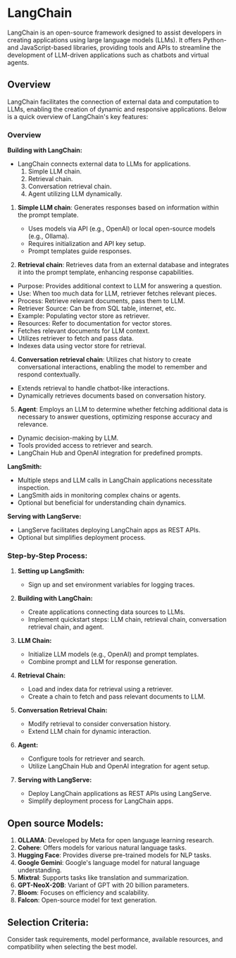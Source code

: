 # LangChain

LangChain is an open-source framework designed to assist developers in creating applications using large language models (LLMs). It offers Python- and JavaScript-based libraries, providing tools and APIs to streamline the development of LLM-driven applications such as chatbots and virtual agents.

## Overview

LangChain facilitates the connection of external data and computation to LLMs, enabling the creation of dynamic and responsive applications. Below is a quick overview of LangChain's key features:

### Overview
**Building with LangChain:**
- LangChain connects external data to LLMs for applications.
  1. Simple LLM chain.
  2. Retrieval chain.
  3. Conversation retrieval chain.
  4. Agent utilizing LLM dynamically.

1. **Simple LLM chain**: Generates responses based on information within the prompt template.
    - Uses models via API (e.g., OpenAI) or local open-source models (e.g., Ollama).
    - Requires initialization and API key setup.
    - Prompt templates guide responses.
   
3. **Retrieval chain**: Retrieves data from an external database and integrates it into the prompt template, enhancing response capabilities.
  - Purpose: Provides additional context to LLM for answering a question.
  - Use: When too much data for LLM, retriever fetches relevant pieces.
  - Process: Retrieve relevant documents, pass them to LLM.
  - Retriever Source: Can be from SQL table, internet, etc.
  - Example: Populating vector store as retriever.
  - Resources: Refer to documentation for vector stores.
  - Fetches relevant documents for LLM context.
  - Utilizes retriever to fetch and pass data.
  - Indexes data using vector store for retrieval.
4. **Conversation retrieval chain**: Utilizes chat history to create conversational interactions, enabling the model to remember and respond contextually.
  - Extends retrieval to handle chatbot-like interactions.
  - Dynamically retrieves documents based on conversation history.
5. **Agent**: Employs an LLM to determine whether fetching additional data is necessary to answer questions, optimizing response accuracy and relevance.
  - Dynamic decision-making by LLM.
  - Tools provided access to retriever and search.
  - LangChain Hub and OpenAI integration for predefined prompts.

**LangSmith:**
- Multiple steps and LLM calls in LangChain applications necessitate inspection.
- LangSmith aids in monitoring complex chains or agents.
- Optional but beneficial for understanding chain dynamics.

**Serving with LangServe:**
- LangServe facilitates deploying LangChain apps as REST APIs.
- Optional but simplifies deployment process.

### Step-by-Step Process:

1. **Setting up LangSmith:**
   - Sign up and set environment variables for logging traces.

2. **Building with LangChain:**
   - Create applications connecting data sources to LLMs.
   - Implement quickstart steps: LLM chain, retrieval chain, conversation retrieval chain, and agent.

3. **LLM Chain:**
   - Initialize LLM models (e.g., OpenAI) and prompt templates.
   - Combine prompt and LLM for response generation.

4. **Retrieval Chain:**
   - Load and index data for retrieval using a retriever.
   - Create a chain to fetch and pass relevant documents to LLM.

5. **Conversation Retrieval Chain:**
   - Modify retrieval to consider conversation history.
   - Extend LLM chain for dynamic interaction.

6. **Agent:**
   - Configure tools for retriever and search.
   - Utilize LangChain Hub and OpenAI integration for agent setup.

7. **Serving with LangServe:**
   - Deploy LangChain applications as REST APIs using LangServe.
   - Simplify deployment process for LangChain apps.

## Open source Models:

1. **OLLAMA**: Developed by Meta for open language learning research.
2. **Cohere**: Offers models for various natural language tasks.
3. **Hugging Face**: Provides diverse pre-trained models for NLP tasks.
4. **Google Gemini**: Google's language model for natural language understanding.
5. **Mixtral**: Supports tasks like translation and summarization.
6. **GPT-NeoX-20B**: Variant of GPT with 20 billion parameters.
7. **Bloom**: Focuses on efficiency and scalability.
8. **Falcon**: Open-source model for text generation.

## Selection Criteria:

Consider task requirements, model performance, available resources, and compatibility when selecting the best model.



